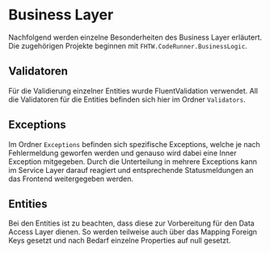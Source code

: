 # Business Layer

Nachfolgend werden einzelne Besonderheiten des Business Layer erläutert. Die zugehörigen Projekte beginnen mit `FHTW.CodeRunner.BusinessLogic`.

## Validatoren

Für die Validierung einzelner Entities wurde FluentValidation verwendet. All die Validatoren für die Entities befinden sich hier im Ordner `Validators`.

## Exceptions

Im Ordner `Exceptions` befinden sich spezifische Exceptions, welche je nach Fehlermeldung geworfen werden und genauso wird dabei eine Inner Exception mitgegeben. Durch die Unterteilung in mehrere Exceptions kann im Service Layer darauf reagiert und entsprechende Statusmeldungen an das Frontend weitergegeben werden.

## Entities

Bei den Entities ist zu beachten, dass diese zur Vorbereitung für den Data Access Layer dienen. So werden teilweise auch über das Mapping Foreign Keys gesetzt und nach Bedarf einzelne Properties auf null gesetzt.
